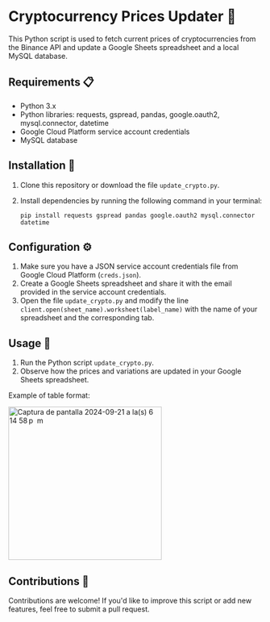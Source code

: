 # Cryptocurrency Prices Updater 🚀

This Python script is used to fetch current prices of cryptocurrencies from the Binance API and update a Google Sheets spreadsheet and a local MySQL database.

## Requirements 📋

- Python 3.x
- Python libraries: requests, gspread, pandas, google.oauth2, mysql.connector, datetime
- Google Cloud Platform service account credentials
- MySQL database

## Installation 🔧

1. Clone this repository or download the file `update_crypto.py`.
2. Install dependencies by running the following command in your terminal:

    ```
    pip install requests gspread pandas google.oauth2 mysql.connector datetime
    ```

## Configuration ⚙️

1. Make sure you have a JSON service account credentials file from Google Cloud Platform (`creds.json`).
2. Create a Google Sheets spreadsheet and share it with the email provided in the service account credentials.
3. Open the file `update_crypto.py` and modify the line `client.open(sheet_name).worksheet(label_name)` with the name of your spreadsheet and the corresponding tab.

## Usage 📄

1. Run the Python script `update_crypto.py`.
2. Observe how the prices and variations are updated in your Google Sheets spreadsheet.

Example of table format:

<img width="304" alt="Captura de pantalla 2024-09-21 a la(s) 6 14 58 p  m" src="https://github.com/user-attachments/assets/7e6a46b0-8949-479a-99f5-b16d4e1c4a93">


## Contributions 🎁

Contributions are welcome! If you'd like to improve this script or add new features, feel free to submit a pull request.
